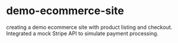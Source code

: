 # demo-ecommerce-site
creating a demo ecommerce site with product listing and checkout. Integrated a mock Stripe API to simulate payment processing.

